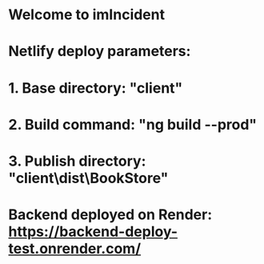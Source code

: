 # Welcome to imIncident 
# Netlify deploy parameters:
# 1. Base directory: "client"
# 2. Build command: "ng build --prod"
# 3. Publish directory: "client\dist\BookStore"
# Backend deployed on Render: https://backend-deploy-test.onrender.com/
